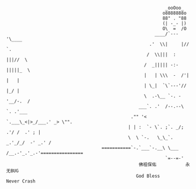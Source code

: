                                                                 _ooOoo_
                                                               o8888888o
                                                               88" . "88
                                                               (| -_- |)
                                                               O\  =  /O
                                                            ____/`---'\____
                                                          .'  \\|     |//  `.
                                                         /  \\|||  :  |||//  \
                                                        /  _||||| -:- |||||_  \
                                                        |   | \\\  -  /'| |   |
                                                        | \_|  `\`---'//  |_/ |
                                                        \  .-\__ `-. -'__/-.  /
                                                      ___`. .'  /--.--\  `. .'___
                                                   ."" '<  `.___\_<|>_/___.' _> \"".
                                                  | | :  `- \`. ;`. _/; .'/ /  .' ; |
                                                  \  \ `-.   \_\_`. _.'_/_/  -' _.' /
                                        ===========`-.`___`-.__\ \___  /__.-'_.'_.-'================
                                                                `=--=-'              
                                                      佛祖保佑           永无BUG
                                                     God Bless        Never Crash
<!---
boynamedung/boynamedung is a ✨ special ✨ repository because its `README.md` (this file) appears on your GitHub profile.
You can click the Preview link to take a look at your changes.
--->
